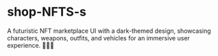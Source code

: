 # shop-NFTS-s
A futuristic NFT marketplace UI with a dark-themed design, showcasing characters, weapons, outfits, and vehicles for an immersive user experience. 👩‍💻🚀
